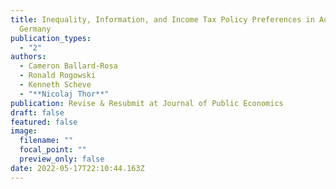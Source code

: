 ```yaml
---
title: Inequality, Information, and Income Tax Policy Preferences in Austria and
  Germany
publication_types:
  - "2"
authors:
  - Cameron Ballard-Rosa
  - Ronald Rogowski
  - Kenneth Scheve
  - "**Nicolaj Thor**"
publication: Revise & Resubmit at Journal of Public Economics
draft: false
featured: false
image:
  filename: ""
  focal_point: ""
  preview_only: false
date: 2022-05-17T22:10:44.163Z
---
```

